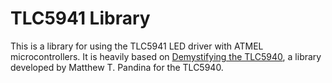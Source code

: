 # TLC5941 Library

This is a library for using the TLC5941 LED driver with ATMEL microcontrollers. It is heavily based on [Demystifying the TLC5940](https://sites.google.com/site/artcfox/demystifying-the-tlc5940), a library developed by Matthew T. Pandina for the TLC5940.
